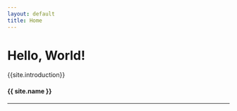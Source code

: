 ```yaml
---
layout: default
title: Home
---
```

<div class="container mt-5">
    <!-- <div class="float-right p-4">
        <img src="self.jpg" style="width:15em; height:15em" alt="Image">
    </div> -->
    <div class="jumbotron text-white bg-primary">
        <h1 class="display-3 text-white">Hello, World!</h1>
        <p class="lead">
            {{site.introduction}}
        </p>
        <h4><footer class="blockquote-footer">{{ site.name }}</footer></h4>
        <hr class="my-4" style="border-color:white;">
        <div class="lead text-right">
            <a href="{{ site.github }}" target="_blank" class="text-white p-2"><i class="fa fa-github fa-3x" aria-hidden="true"></i></a>
            <a href="{{ site.facebook }}" target="_blank" class="text-white p-2"><i class="fa fa-facebook fa-3x" aria-hidden="true"></i></a>
            <a href="{{ site.linkedin }}" target="_blank" class="text-white p-2"><i class="fa fa-linkedin fa-3x" aria-hidden="true"></i></a>
            <a href="mailto:{{ site.mail }}" target="_blank" class="text-white p-2"><i class="fa fa-envelope fa-3x" aria-hidden="true"></i></a>
        </div>
    </div>
</div>